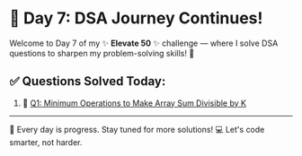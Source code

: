 # 📅 Day 7: DSA Journey Continues!

Welcome to Day 7 of my ✨ **Elevate 50** ✨ challenge — where I solve DSA questions to sharpen my problem-solving skills! 💪

## ✅ Questions Solved Today:

1. 🔗 [Q1: Minimum Operations to Make Array Sum Divisible by K](./Min%20Operations/minOperations.md)

---

🌟 Every day is progress. Stay tuned for more solutions!
💻 Let's code smarter, not harder.